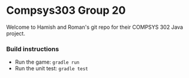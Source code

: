 # Compsys303 Group 20 #

Welcome to Hamish and Roman's git repo for their COMPSYS 302 Java project.

### Build instructions ###

* Run the game: `gradle run`
* Run the unit test: `gradle test`
